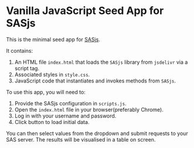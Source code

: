 # Vanilla JavaScript Seed App for SASjs

This is the minimal seed app for [SASjs](https://github.com/macropeople/sasjs).

It contains:

1. An HTML file `index.html` that loads the `SASjs` library from `jsdelivr` via a script tag.
2. Associated styles in `style.css`.
3. JavaScript code that instantiates and invokes methods from `SASjs`.

To use this app, you will need to:

1. Provide the SASjs configuration in `scripts.js`.
2. Open the `index.html` file in your browser(preferably Chrome).
3. Log in with your username and password.
4. Click button to load initial data.

You can then select values from the dropdown and submit requests to your SAS server.
The results will be visualised in a table on screen.
